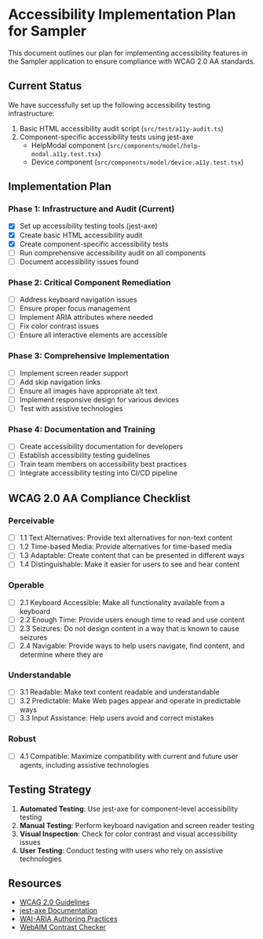# Accessibility Implementation Plan for Sampler

This document outlines our plan for implementing accessibility features in the Sampler application to ensure compliance with WCAG 2.0 AA standards.

## Current Status

We have successfully set up the following accessibility testing infrastructure:

1. Basic HTML accessibility audit script (`src/test/a11y-audit.ts`)
2. Component-specific accessibility tests using jest-axe
   - HelpModal component (`src/components/model/help-modal.a11y.test.tsx`)
   - Device component (`src/components/model/device.a11y.test.tsx`)

## Implementation Plan

### Phase 1: Infrastructure and Audit (Current)

- [x] Set up accessibility testing tools (jest-axe)
- [x] Create basic HTML accessibility audit
- [x] Create component-specific accessibility tests
- [ ] Run comprehensive accessibility audit on all components
- [ ] Document accessibility issues found

### Phase 2: Critical Component Remediation

- [ ] Address keyboard navigation issues
- [ ] Ensure proper focus management
- [ ] Implement ARIA attributes where needed
- [ ] Fix color contrast issues
- [ ] Ensure all interactive elements are accessible

### Phase 3: Comprehensive Implementation

- [ ] Implement screen reader support
- [ ] Add skip navigation links
- [ ] Ensure all images have appropriate alt text
- [ ] Implement responsive design for various devices
- [ ] Test with assistive technologies

### Phase 4: Documentation and Training

- [ ] Create accessibility documentation for developers
- [ ] Establish accessibility testing guidelines
- [ ] Train team members on accessibility best practices
- [ ] Integrate accessibility testing into CI/CD pipeline

## WCAG 2.0 AA Compliance Checklist

### Perceivable

- [ ] 1.1 Text Alternatives: Provide text alternatives for non-text content
- [ ] 1.2 Time-based Media: Provide alternatives for time-based media
- [ ] 1.3 Adaptable: Create content that can be presented in different ways
- [ ] 1.4 Distinguishable: Make it easier for users to see and hear content

### Operable

- [ ] 2.1 Keyboard Accessible: Make all functionality available from a keyboard
- [ ] 2.2 Enough Time: Provide users enough time to read and use content
- [ ] 2.3 Seizures: Do not design content in a way that is known to cause seizures
- [ ] 2.4 Navigable: Provide ways to help users navigate, find content, and determine where they are

### Understandable

- [ ] 3.1 Readable: Make text content readable and understandable
- [ ] 3.2 Predictable: Make Web pages appear and operate in predictable ways
- [ ] 3.3 Input Assistance: Help users avoid and correct mistakes

### Robust

- [ ] 4.1 Compatible: Maximize compatibility with current and future user agents, including assistive technologies

## Testing Strategy

1. **Automated Testing**: Use jest-axe for component-level accessibility testing
2. **Manual Testing**: Perform keyboard navigation and screen reader testing
3. **Visual Inspection**: Check for color contrast and visual accessibility issues
4. **User Testing**: Conduct testing with users who rely on assistive technologies

## Resources

- [WCAG 2.0 Guidelines](https://www.w3.org/TR/WCAG20/)
- [jest-axe Documentation](https://github.com/nickcolley/jest-axe)
- [WAI-ARIA Authoring Practices](https://www.w3.org/TR/wai-aria-practices-1.1/)
- [WebAIM Contrast Checker](https://webaim.org/resources/contrastchecker/) 